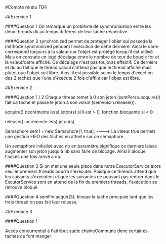 #Compte rendu TD4

##Exercice 1

####Question 1
On remarque un problème de synchronisation entre les deux threads dû au temps différent de leur tache respective.

####Question 2
synchronized permet de protéger l'objet qui possède la méthode synchronized pendant l'exécution de cette derniere. Ainsi
le carre correspond toujours à la valeur car l'objet est protégé lorsqu'il est utilisé. Mais on constate un légé décalage
entre le nombre de tour de boucle for et la valeur/carre affiché. Ce décalage n'est pas toujours effectif. 
Ce derniers et du au fait que le thread calcul n'attend pas que le thread affiche mais plutot que l'objet soit libre.
Ainsi il est possible selon le temps d'exection des 2 taches que l'une s'éxecute 2 fois d'affilé car l'objet est libre.

##Exercice 2

####Question 1 / 2
Chaque thread remet à 0 son jeton (semPerso.acquire()) fait ca tache et passe le jeton à son voisin (semVoisin.release()).

acquire() décrémente le(s) jeton(s) si il est > 0, fonction bloquante si < 0

release() incrémente le(s) jeton(s) 

Semaphore sem1 = new Semaphore(1, true); ----> La valeur true permet une gestion FIFO des tâches en attente sur ce sémaphore.

Un semaphore initialisé avec nb en paramètre signifique ce derniers laisse augmenter son jeton jusqu'à nb sans faire de 
blocage. Ainsi il bloque l'accès une fois arrivé a nb.

####Question 3
Si on met une seule place dans notre ExecutorService alors seul le premiers threads pourra s'exécuter. Puisque ce threads
attend que les suivants s'executent et que les suivantes ne pouvant pas rentrer dans le ExcutorService sont en attend de la 
fin du premiers threads, l'exécution se retrouve bloqué

####Question 4
semFin.acquir(3);  bloque la tache princpale tant que les trois thread on pas fait leur release;

##Exercice 3

####Question 1

Accès concurrentiel à l'attribut static chaineCommune donc certaines taches ce font manger